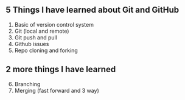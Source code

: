 ## 5 Things I have learned about Git and GitHub
1. Basic of version control system
2. Git (local and remote)
3. Git push and pull
4. Github issues
5. Repo cloning and forking
## 2 more things I have learned
6. Branching
7. Merging (fast forward and 3 way)
